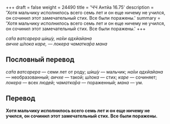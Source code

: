+++
draft = false
weight = 24490
title = 'ЧЧ Антйа 16.75'
description = 'Хотя мальчику исполнилось всего семь лет и он еще ничему не учился, он сочинил этот замечательный стих. Все были поражены.'
summary = 'Хотя мальчику исполнилось всего семь лет и он еще ничему не учился, он сочинил этот замечательный стих. Все были поражены.'
+++

_са̄та ватсарера ш́иш́у, на̄хи адхйайана  
аичхе ш́лока каре, — локера чаматка̄ра мана_

## Пословный перевод

_са̄та_ _ватсарера_ — семи лет от роду; _ш́иш́у_ — мальчик; _на̄хи_ _адхйайана_ — необразованный; _аичхе_ — такой; _ш́лока_ — стих; _каре_ — сочиняет; _локера_ — всех людей; _чаматка̄ра_ — пораженный; _мана_ — ум.

## Перевод

**Хотя мальчику исполнилось всего семь лет и он еще ничему не учился, он сочинил этот замечательный стих. Все были поражены.**
